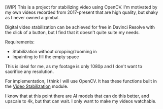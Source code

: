 [WIP]
This is a project for stabilizing video using OpenCV. I'm motivated by my own videos recorded from 2017-present that are high quality, but shaky as I never owned a gimbal.

Digital video stabilization can be achieved for free in Davinci Resolve with the click of a button, but I find that it doesn't quite suite my needs.

Requirements:
- Stabilization without cropping/zooming in
- Inpainting to fill the empty space

This is ideal for me, as my footage is only 1080p and I don't want to sacrifice any resolution. 

For implementation, I think I will use OpenCV. It has these functions built in the [Video Stabilization](https://docs.opencv.org/4.x/d5/d50/group__videostab.html) module.

I know that at this point there are AI models that can do this better, and upscale to 4k, but that can wait. I only want to make my videos watchable.
